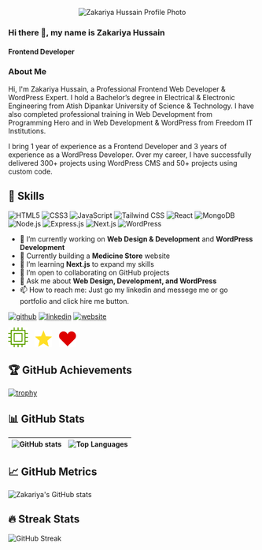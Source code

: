 <p align="center">
  <img src="https://drive.google.com/uc?export=view&id=1S9eEP5fv8fToKFSQ9XPWVXpS_2-VLVAn" alt="Zakariya Hussain Profile Photo">
</p>

### Hi there 👋, my name is Zakariya Hussain
#### Frontend Developer

### About Me
Hi, I'm Zakariya Hussain, a Professional Frontend Web Developer & WordPress Expert.
I hold a Bachelor’s degree in Electrical & Electronic Engineering from Atish Dipankar University of Science & Technology.
I have also completed professional training in Web Development from Programming Hero and in Web Development & WordPress from Freedom IT Institutions.

I bring 1 year of experience as a Frontend Developer and 3 years of experience as a WordPress Developer. Over my career, I have successfully delivered 300+ projects using WordPress CMS and 50+ projects using custom code.

## 🚀 Skills
![HTML5](https://img.shields.io/badge/HTML5-E34F26?style=for-the-badge&logo=html5&logoColor=white)
![CSS3](https://img.shields.io/badge/CSS3-1572B6?style=for-the-badge&logo=css3&logoColor=white)
![JavaScript](https://img.shields.io/badge/JavaScript-F7DF1E?style=for-the-badge&logo=javascript&logoColor=black)
![Tailwind CSS](https://img.shields.io/badge/Tailwind_CSS-38B2AC?style=for-the-badge&logo=tailwind-css&logoColor=white)
![React](https://img.shields.io/badge/React-61DAFB?style=for-the-badge&logo=react&logoColor=black)
![MongoDB](https://img.shields.io/badge/MongoDB-4EA94B?style=for-the-badge&logo=mongodb&logoColor=white)
![Node.js](https://img.shields.io/badge/Node.js-339933?style=for-the-badge&logo=node-dot-js&logoColor=white)
![Express.js](https://img.shields.io/badge/Express.js-000000?style=for-the-badge&logo=express&logoColor=white)
![Next.js](https://img.shields.io/badge/Next.js-000000?style=for-the-badge&logo=next-dot-js&logoColor=white)
![WordPress](https://img.shields.io/badge/WordPress-21759B?style=for-the-badge&logo=wordpress&logoColor=white)


- 🔭 I’m currently working on **Web Design & Development** and **WordPress Development**  
- 💊 Currently building a **Medicine Store** website  
- 🌱 I’m learning **Next.js** to expand my skills  
- 👯 I’m open to collaborating on GitHub projects  
- 💬 Ask me about **Web Design, Development, and WordPress**  
- 📫 How to reach me: Just go my linkedin and messege me or go portfolio and click hire me button.   


[<img src='https://cdn.jsdelivr.net/npm/simple-icons@3.0.1/icons/github.svg' alt='github' height='40'>](https://github.com/ZakariyaHussain)  [<img src='https://cdn.jsdelivr.net/npm/simple-icons@3.0.1/icons/linkedin.svg' alt='linkedin' height='40'>](https://www.linkedin.com/in/zakariya-hussain/)  [<img src='https://cdn.jsdelivr.net/npm/simple-icons@3.0.1/icons/icloud.svg' alt='website' height='40'>](https://sunny-cascaron-ef7cc8.netlify.app/)  

<a href='https://docs.github.com/en/developers'><img src='https://raw.githubusercontent.com/acervenky/animated-github-badges/master/assets/devbadge.gif' width='40' height='40'></a> <a href='https://stars.github.com/'><img src='https://raw.githubusercontent.com/acervenky/animated-github-badges/master/assets/starbadge.gif' width='35' height='35'></a> <a href='https://docs.github.com/en/github/supporting-the-open-source-community-with-github-sponsors'><img src='https://raw.githubusercontent.com/acervenky/animated-github-badges/master/assets/sponsorbadge.gif' width='35' height='35'></a> 

## 🏆 GitHub Achievements
[![trophy](https://github-profile-trophy.vercel.app/?username=ZakariyaHussain&theme=gruvbox&no-frame=true&margin-w=15)](https://github.com/ryo-ma/github-profile-trophy)

## 📊 GitHub Stats
| ![GitHub stats](https://github-readme-stats.vercel.app/api?username=ZakariyaHussain&show_icons=true&theme=tokyonight) | ![Top Languages](https://github-readme-stats.vercel.app/api/top-langs/?username=ZakariyaHussain&layout=compact&theme=tokyonight) |
| --- | --- |

## 📈 GitHub Metrics
![Zakariya's GitHub stats](https://github-readme-stats.vercel.app/api?username=ZakariyaHussain&show_icons=true&theme=tokyonight)

## 🔥 Streak Stats
![GitHub Streak](<https://streak-stats.demolab.com/?user=ZakariyaHussain&theme=tokyonight&hide_border=true>)





